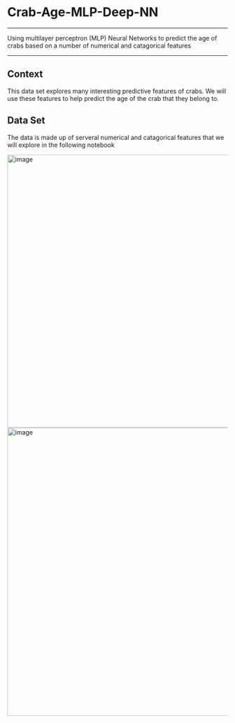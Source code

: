 # Crab-Age-MLP-Deep-NN

****
Using multilayer perceptron (MLP) Neural Networks to predict the age of crabs based on a number of numerical and catagorical features
****

Context
----
This data set explores many interesting predictive features of crabs. We will use these features to help predict the age of the crab that they belong to.

Data Set
----
The data is made up of serveral numerical and catagorical features that we will explore in the following notebook

<img width="624" alt="image" src="https://github.com/TimRyall/Crab-Age-MLP-Deep-NN/assets/78301985/2e397cb4-fdb6-4b3b-8574-9d877fbed0c8">
<img width="659" alt="image" src="https://github.com/TimRyall/Crab-Age-MLP-Deep-NN/assets/78301985/defd9af3-e47c-4977-b09a-dab089ed1bd8">
